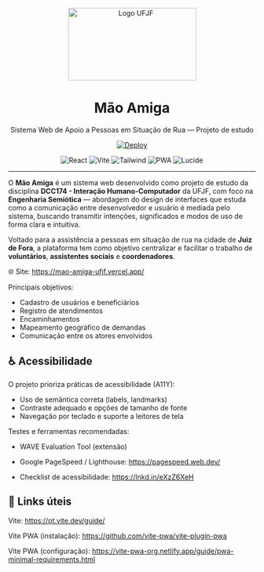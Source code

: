 <p align="center">
  <a href="https://www.ufjf.br" rel="noopener" target="_blank">
    <img width="261" height="148" src="https://upload.wikimedia.org/wikipedia/commons/thumb/7/71/Logo_da_UFJF.png/640px-Logo_da_UFJF.png" alt="Logo UFJF" />
  </a>
</p>

<h1 align="center">Mão Amiga</h1>
<p align="center">Sistema Web de Apoio a Pessoas em Situação de Rua — Projeto de estudo</p>

<div align="center">
  
  <!-- Deploy -->
  <a href="https://mao-amiga-ufjf.vercel.app/" target="_blank"><img alt="Deploy" src="https://img.shields.io/badge/deploy-Vercel-000?logo=vercel"></a>
  
  <!-- Tech badges -->
  <img alt="React" src="https://img.shields.io/badge/React-18-61DAFB?logo=react&logoColor=white" />
  <img alt="Vite" src="https://img.shields.io/badge/Vite-5-646CFF?logo=vite&logoColor=white" />
  <img alt="Tailwind" src="https://img.shields.io/badge/TailwindCSS-3-06B6D4?logo=tailwindcss&logoColor=white" />
  <img alt="PWA" src="https://img.shields.io/badge/PWA-ready-5A0FC8?logo=progressive-web-apps&logoColor=white" />
  <img alt="Lucide" src="https://img.shields.io/badge/Lucide-react-111827?logo=lucide" />
</div>

---
O **Mão Amiga** é um sistema web desenvolvido como projeto de estudo da disciplina **DCC174 - Interação Humano-Computador** da UFJF, com foco na **Engenharia Semiótica** — abordagem do design de interfaces que estuda como a comunicação entre desenvolvedor e usuário é mediada pelo sistema, buscando transmitir intenções, significados e modos de uso de forma clara e intuitiva.  

Voltado para a assistência a pessoas em situação de rua na cidade de **Juiz de Fora**, a plataforma tem como objetivo centralizar e facilitar o trabalho de **voluntários**, **assistentes sociais** e **coordenadores**.  

🌐 Site: https://mao-amiga-ufjf.vercel.app/

Principais objetivos:
- Cadastro de usuários e beneficiários  
- Registro de atendimentos  
- Encaminhamentos  
- Mapeamento geográfico de demandas  
- Comunicação entre os atores envolvidos



## ♿ Acessibilidade

O projeto prioriza práticas de acessibilidade (A11Y):

- Uso de semântica correta (labels, landmarks)
- Contraste adequado e opções de tamanho de fonte
- Navegação por teclado e suporte a leitores de tela

Testes e ferramentas recomendadas:

- WAVE Evaluation Tool (extensão)

- Google PageSpeed / Lighthouse: https://pagespeed.web.dev/

- Checklist de acessibilidade: https://lnkd.in/eXzZ6XeH

## 🔗 Links úteis

Vite: https://pt.vite.dev/guide/

Vite PWA (instalação): https://github.com/vite-pwa/vite-plugin-pwa

Vite PWA (configuração): https://vite-pwa-org.netlify.app/guide/pwa-minimal-requirements.html

